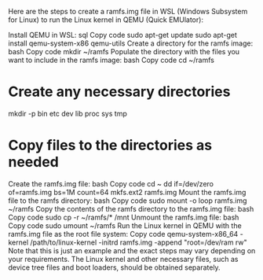 Here are the steps to create a ramfs.img file in WSL (Windows Subsystem for Linux) to run the Linux kernel in QEMU (Quick EMUlator):

Install QEMU in WSL:
sql
Copy code
sudo apt-get update
sudo apt-get install qemu-system-x86 qemu-utils
Create a directory for the ramfs image:
bash
Copy code
mkdir ~/ramfs
Populate the directory with the files you want to include in the ramfs image:
bash
Copy code
cd ~/ramfs
# Create any necessary directories
mkdir -p bin etc dev lib proc sys tmp
# Copy files to the directories as needed
Create the ramfs.img file:
bash
Copy code
cd ~
dd if=/dev/zero of=ramfs.img bs=1M count=64
mkfs.ext2 ramfs.img
Mount the ramfs.img file to the ramfs directory:
bash
Copy code
sudo mount -o loop ramfs.img ~/ramfs
Copy the contents of the ramfs directory to the ramfs.img file:
bash
Copy code
sudo cp -r ~/ramfs/* /mnt
Unmount the ramfs.img file:
bash
Copy code
sudo umount ~/ramfs
Run the Linux kernel in QEMU with the ramfs.img file as the root file system:
Copy code
qemu-system-x86_64 -kernel /path/to/linux-kernel -initrd ramfs.img -append "root=/dev/ram rw"
Note that this is just an example and the exact steps may vary depending on your requirements. The Linux kernel and other necessary files, such as device tree files and boot loaders, should be obtained separately.
